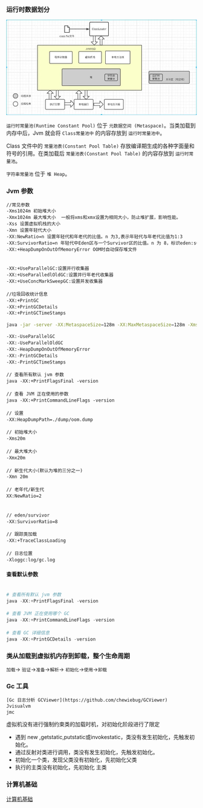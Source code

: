 ### 运行时数据划分



![rundata](doc/images/20201005231939.jpg)



 `运行时常量池(Runtime Constant Pool)` 位于 `元数据空间 (Metaspace)`。当类加载到内存中后，Jvm 就会将 `Class常量池中` 的内容存放到 `运行时常量池中`。

Class 文件中的 `常量池表(Constant Pool Table)` 存放编译期生成的各种字面量和符号的引用。在类加载后 `常量池表(Constant Pool Table)` 的内容存放到 `运行时常量池`。

`字符串常量池` 位于 `堆 Heap`。



### Jvm 参数

```txt
//常见参数
-Xms1024m 初始堆大小 
-Xmx1024m 最大堆大小  一般将xms和xmx设置为相同大小，防止堆扩展，影响性能。
-Xss 设置虚拟机栈的大小
-Xmn 设置年轻代大小
-XX:NewRatio=n 设置年轻代和年老代的比值。n 为3,表示年轻代与年老代比值为1:3
-XX:SurvivorRatio=n 年轻代中Eden区与一个Survivor区的比值。n 为 8，标识eden:s0:s1=8:1:1
-XX:+HeapDumpOnOutOfMemoryError OOM时自动保存堆文件


-XX:+UseParallelGC:设置并行收集器 
-XX:+UseParalledlOldGC:设置并行年老代收集器 
-XX:+UseConcMarkSweepGC:设置并发收集器

//垃圾回收统计信息 
-XX:+PrintGC 
-XX:+PrintGCDetails 
-XX:+PrintGCTimeStamps 
```

```bash
java -jar -server -XX:MetaspaceSize=128m -XX:MaxMetaspaceSize=128m -Xms1024m -Xmx1024m -Xmn256m -Xss512k -XX:SurvivorRatio=8 -XX:+UseConcMarkSweepGC newframe-1.0.0.jar
```



```txt
-XX:-UseParallelGC
-XX:-UseParallelOldGC
-XX:-HeapDumpOnOutOfMemoryError
-XX:-PrintGCDetails
-XX:-PrintGCTimeStamps

// 查看所有默认 jvm 参数
java -XX:+PrintFlagsFinal -version

// 查看 JVM 正在使用的参数
java -XX:+PrintCommandLineFlags -version

// 设置
-XX:HeapDumpPath=./dump/oom.dump

// 初始堆大小
-Xms20m

// 最大堆大小
-Xmx20m

// 新生代大小(默认为堆的三分之一)
-Xmn 20m

// 老年代/新生代
XX:NewRatio=2


// eden/survivor
-XX:SurvivorRatio=8

// 跟踪类加载
-XX:+TraceClassLoading

// 日志位置
-Xloggc:log/gc.log
```

#### 查看默认参数

```powershell

# 查看所有默认 jvm 参数
java -XX:+PrintFlagsFinal -version

# 查看 JVM 正在使用哪个 GC
java -XX:+PrintCommandLineFlags -version

# 查看 GC 详细信息
java -XX:+PrintGCDetails -version
```

### 类从加载到虚拟机内存到卸载，整个生命周期
`加载`-> `验证`->`准备`->`解析`-> `初始化`->`使用`->`卸载`
### Gc 工具
```text
[Gc 日志分析 GCViewer](https://github.com/chewiebug/GCViewer)
Jvisualvm
jmc
```

虚拟机没有进行强制约束类的加载时机，对初始化阶段进行了限定

- 遇到 new ,getstatic,putstatic或invokestatic，类没有发生初始化，先触发初始化。
- 通过反射对类进行调用，类没有发生初始化，先触发初始化。
- 初始化一个类，发现父类没有初始化，先初始化父类
- 执行的主类没有初始化，先初始化 主类

### 计算机基础

[计算机基础](./doc/linux.md)